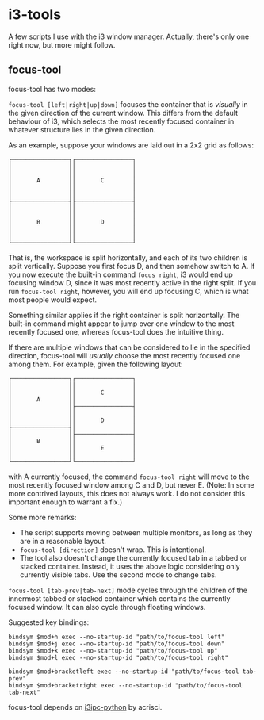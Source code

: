 # i3-tools
A few scripts I use with the i3 window manager. Actually, there's only one right
now, but more might follow.

## focus-tool

focus-tool has two modes:

`focus-tool [left|right|up|down]` focuses the container that is *visually* in
the given direction of the current window. This differs from the default
behaviour of i3, which selects the most recently focused container in whatever
structure lies in the given direction.

As an example, suppose your windows are laid out in a 2x2 grid as follows:

    ┌────────────────┐┌────────────────┐
    │                ││                │
    │                ││                │
    │       A        ││       C        │
    │                ││                │
    │                ││                │
    ├────────────────┤├────────────────┤
    │                ││                │
    │                ││                │
    │       B        ││       D        │
    │                ││                │
    │                ││                │
    └────────────────┘└────────────────┘

That is, the workspace is split horizontally, and each of its two children is
split vertically. Suppose you first focus D, and then somehow switch to A.
If you now execute the built-in command `focus right`, i3 would end up focusing
window D, since it was most recently active in the right split.
If you run `focus-tool right`, however, you will end up focusing C, which is
what most people would expect.

Something similar applies if the right container is split horizontally. The
built-in command might appear to jump over one window to the most recently
focused one, whereas focus-tool does the intuitive thing.

If there are multiple windows that can be considered to lie in the specified
direction, focus-tool will *usually* choose the most recently focused one
among them. For example, given the following layout:

    ┌────────────────┐┌────────────────┐
    │                ││                │
    │                ││       C        │
    │       A        ││                │
    │                │├────────────────┤
    │                ││                │
    │                ││       D        │
    ├────────────────┤│                │
    │                │├────────────────┤
    │       B        ││                │
    │                ││       E        │
    │                ││                │
    └────────────────┘└────────────────┘

with A currently focused, the command `focus-tool right` will move to the most
recently focused window among C and D, but never E.
(Note: In some more contrived layouts, this does not always work. I do not
consider this important enough to warrant a fix.)

Some more remarks:
 - The script supports moving between multiple monitors, as long as they are
   in a reasonable layout.
 - `focus-tool [direction]` doesn't wrap. This is intentional.
 - The tool also doesn't change the currently focused tab in a tabbed or stacked
   container. Instead, it uses the above logic considering only currently
   visible tabs. Use the second mode to change tabs.


`focus-tool [tab-prev|tab-next]` mode cycles through the children of the
innermost tabbed or stacked container which contains the currently focused
window. It can also cycle through floating windows. 


Suggested key bindings:

    bindsym $mod+h exec --no-startup-id "path/to/focus-tool left"
    bindsym $mod+j exec --no-startup-id "path/to/focus-tool down"
    bindsym $mod+k exec --no-startup-id "path/to/focus-tool up"
    bindsym $mod+l exec --no-startup-id "path/to/focus-tool right"

    bindsym $mod+bracketleft exec --no-startup-id "path/to/focus-tool tab-prev"
    bindsym $mod+bracketright exec --no-startup-id "path/to/focus-tool tab-next"


focus-tool depends on [i3ipc-python](https://github.com/acrisci/i3ipc-python) by
acrisci.
